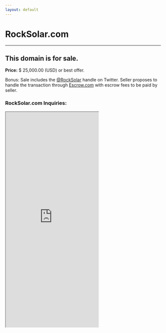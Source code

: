 ```yaml
---
layout: default
---
```


RockSolar.com
===

<hr>

## This domain is for sale.

<p><strong>Price:</strong> $ 25,000.00 (USD) or best offer.</p>
<p>Bonus: Sale includes the <a href="http://twitter.com/rocksolar">@RockSolar</a> handle on Twitter. Seller proposes to handle the transaction through <a href="https://escrow.com">Escrow.com</a> with escrow fees to be paid by seller.</p>

### RockSolar.com Inquiries:

<div class="iframe-wrap">
<iframe height="697" allowTransparency="true" frameborder="2" scrolling="no" class="webform" src="https://wisdomgroup.wufoo.com/embed/p1uhhoo81c4pc71/"><a href="https://wisdomgroup.wufoo.com/forms/p1uhhoo81c4pc71/">Thanks for asking about RockSolar.com</a></iframe>
</div>
